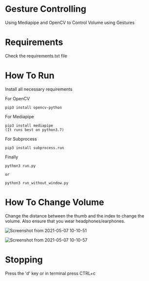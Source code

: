 # Gesture Controlling

Using Mediapipe and OpenCV to Control Volume using Gestures

# Requirements
  
  Check the requirements.txt file
 
# How To Run
  
  Install all necessary requirements
  
  For OpenCV
    
    pip3 install opencv-python
  
  For Mediapipe
    
    pip3 install mediapipe
    (It runs best on python3.7)
  
  For Subprocess
    
    pip3 install subprocess.run
    
  Finally
  
    python3 run.py
    
    or
    
    python3 run_without_window.py
 
    
# How To Change Volume
  
  Change the distance between the thumb and the index to change the volume. Also ensure that you wear headphones/earphones.
  
  ![Screenshot from 2021-05-07 10-10-51](https://user-images.githubusercontent.com/74947682/117399245-ba555900-af1d-11eb-9ca4-0a22fd812723.png)
  
  ![Screenshot from 2021-05-07 10-10-57](https://user-images.githubusercontent.com/74947682/117399254-c3dec100-af1d-11eb-8fca-7eb49c596f70.png)

# Stopping
  
  Press the 'd' key or in terminal press CTRL+c


